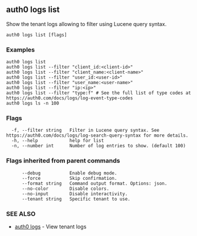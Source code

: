 ## auth0 logs list

Show the tenant logs allowing to filter using Lucene query syntax.

```
auth0 logs list [flags]
```

### Examples

```
auth0 logs list
auth0 logs list --filter "client_id:<client-id>"
auth0 logs list --filter "client_name:<client-name>"
auth0 logs list --filter "user_id:<user-id>"
auth0 logs list --filter "user_name:<user-name>"
auth0 logs list --filter "ip:<ip>"
auth0 logs list --filter "type:f" # See the full list of type codes at https://auth0.com/docs/logs/log-event-type-codes
auth0 logs ls -n 100
```

### Flags

```
  -f, --filter string   Filter in Lucene query syntax. See https://auth0.com/docs/logs/log-search-query-syntax for more details.
  -h, --help            help for list
  -n, --number int      Number of log entries to show. (default 100)
```

### Flags inherited from parent commands

```
      --debug           Enable debug mode.
      --force           Skip confirmation.
      --format string   Command output format. Options: json.
      --no-color        Disable colors.
      --no-input        Disable interactivity.
      --tenant string   Specific tenant to use.
```

### SEE ALSO

* [auth0 logs](auth0_logs.md)	 - View tenant logs
